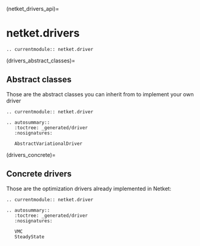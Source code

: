 (netket_drivers_api)=
# netket.drivers

```{eval-rst}
.. currentmodule:: netket.driver

```

(drivers_abstract_classes)=
## Abstract classes

Those are the abstract classes you can inherit from to implement your own driver

```{eval-rst}
.. currentmodule:: netket.driver

.. autosummary::
   :toctree: _generated/driver
   :nosignatures:

   AbstractVariationalDriver
```

(drivers_concrete)=
## Concrete drivers

Those are the optimization drivers already implemented in Netket:

```{eval-rst}
.. currentmodule:: netket.driver

.. autosummary::
   :toctree: _generated/driver
   :nosignatures:

   VMC
   SteadyState

```

